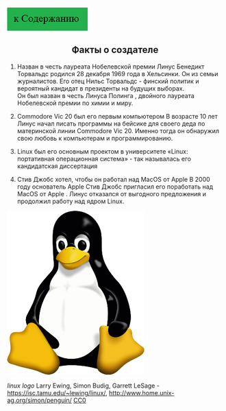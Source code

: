 [![К содержанию](./img/button.png)](./readme.md)

## <center>Факты о создателе</center>

1. Назван в честь лауреата Нобелевской премии
Линус Бенедикт Торвальдс родился 28 декабря 1969 года в Хельсинки. Он из семьи журналистов. Его отец Нильс Торвальдс - финский политик и вероятный кандидат в президенты на будущих выборах.  
Он был назван в честь Линуса Полинга , двойного лауреата Нобелевской премии по химии и миру.

2. Commodore Vic 20 был его первым компьютером
В возрасте 10 лет Линус начал писать программы на бейсике для своего деда по материнской линии Commodore Vic 20. Именно тогда он обнаружил свою любовь к компьютерам и программированию.

3. Linux был его основным проектом в университете
«Linux: портативная операционная система» - так называлась его кандидатская диссертация

4. Стив Джобс хотел, чтобы он работал над MacOS от Apple
В 2000 году основатель Apple Стив Джобс пригласил его поработать над MacOS от Apple . Линус отказался от выгодного предложения и продолжил работу над ядром Linux.

![linlogo](./img/linux.png)

*linux logo* Larry Ewing, Simon Budig, Garrett LeSage - https://isc.tamu.edu/~lewing/linux/, http://www.home.unix-ag.org/simon/penguin/
  [CC0](https://commons.wikimedia.org/w/index.php?curid=753970)



